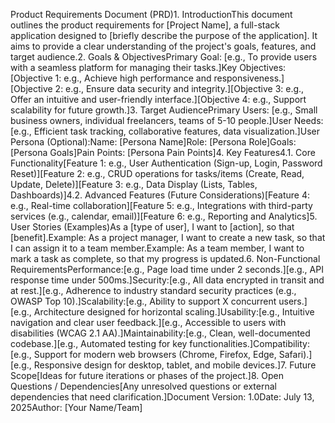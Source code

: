 Product Requirements Document (PRD)1. IntroductionThis document outlines the product requirements for [Project Name], a full-stack application designed to [briefly describe the purpose of the application]. It aims to provide a clear understanding of the project's goals, features, and target audience.2. Goals & ObjectivesPrimary Goal: [e.g., To provide users with a seamless platform for managing their tasks.]Key Objectives:[Objective 1: e.g., Achieve high performance and responsiveness.][Objective 2: e.g., Ensure data security and integrity.][Objective 3: e.g., Offer an intuitive and user-friendly interface.][Objective 4: e.g., Support scalability for future growth.]3. Target AudiencePrimary Users: [e.g., Small business owners, individual freelancers, teams of 5-10 people.]User Needs: [e.g., Efficient task tracking, collaborative features, data visualization.]User Persona (Optional):Name: [Persona Name]Role: [Persona Role]Goals: [Persona Goals]Pain Points: [Persona Pain Points]4. Key Features4.1. Core Functionality[Feature 1: e.g., User Authentication (Sign-up, Login, Password Reset)][Feature 2: e.g., CRUD operations for tasks/items (Create, Read, Update, Delete)][Feature 3: e.g., Data Display (Lists, Tables, Dashboards)]4.2. Advanced Features (Future Considerations)[Feature 4: e.g., Real-time collaboration][Feature 5: e.g., Integrations with third-party services (e.g., calendar, email)][Feature 6: e.g., Reporting and Analytics]5. User Stories (Examples)As a [type of user], I want to [action], so that [benefit].Example: As a project manager, I want to create a new task, so that I can assign it to a team member.Example: As a team member, I want to mark a task as complete, so that my progress is updated.6. Non-Functional RequirementsPerformance:[e.g., Page load time under 2 seconds.][e.g., API response time under 500ms.]Security:[e.g., All data encrypted in transit and at rest.][e.g., Adherence to industry standard security practices (e.g., OWASP Top 10).]Scalability:[e.g., Ability to support X concurrent users.][e.g., Architecture designed for horizontal scaling.]Usability:[e.g., Intuitive navigation and clear user feedback.][e.g., Accessible to users with disabilities (WCAG 2.1 AA).]Maintainability:[e.g., Clean, well-documented codebase.][e.g., Automated testing for key functionalities.]Compatibility:[e.g., Support for modern web browsers (Chrome, Firefox, Edge, Safari).][e.g., Responsive design for desktop, tablet, and mobile devices.]7. Future Scope[Ideas for future iterations or phases of the project.]8. Open Questions / Dependencies[Any unresolved questions or external dependencies that need clarification.]Document Version: 1.0Date: July 13, 2025Author: [Your Name/Team]
